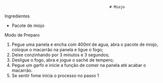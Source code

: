 													# Miojo

Ingredientes 

- Pacote de miojo

Modo de Preparo

1. Pegue uma panela e encha com 400ml de agua, abra o pacote de miojo, coloque o macarrão na panela e ligue o fogo;
2. Deixe conzinhando por 3 minutos e 3 segundos;
3. Desligue o fogo, abra e jogue o saché de tempero;
4. Pegue um garfo e inicie a função de comer na panela até acabar o macarrão.
5. Se sentir fome inicia o processo no passo 1